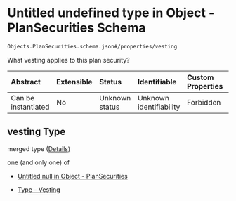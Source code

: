 # Untitled undefined type in Object - PlanSecurities Schema

```txt
Objects.PlanSecurities.schema.json#/properties/vesting
```

What vesting applies to this plan security?

| Abstract            | Extensible | Status         | Identifiable            | Custom Properties | Additional Properties | Access Restrictions | Defined In                                                                                  |
| :------------------ | :--------- | :------------- | :---------------------- | :---------------- | :-------------------- | :------------------ | :------------------------------------------------------------------------------------------ |
| Can be instantiated | No         | Unknown status | Unknown identifiability | Forbidden         | Allowed               | none                | [PlanSecurities.schema.json*](../objects/PlanSecurities.schema.json "open original schema") |

## vesting Type

merged type ([Details](plansecurities-properties-vesting.md))

one (and only one) of

*   [Untitled null in Object - PlanSecurities](plansecurities-properties-vesting-oneof-0.md "check type definition")

*   [Type - Vesting](plansecurities-properties-vesting-oneof-type---vesting.md "check type definition")

